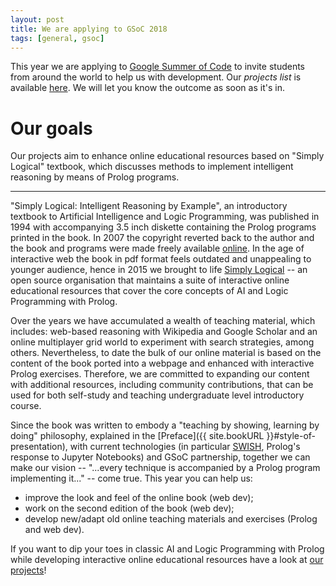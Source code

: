 ```yaml
---
layout: post
title: We are applying to GSoC 2018
tags: [general, gsoc]
---
```


This year we are applying to [Google Summer of Code](https://summerofcode.withgoogle.com/) to invite students from around the world to help us with development. Our *projects list* is available [here](/projects/). We will let you know the outcome as soon as it's in.

# Our goals #
Our projects aim to enhance online educational resources based on "Simply Logical" textbook, which discusses methods to implement intelligent reasoning by means of Prolog programs.

---

"Simply Logical: Intelligent Reasoning by Example", an introductory textbook to Artificial Intelligence and Logic Programming, was published in 1994 with accompanying 3.5 inch diskette containing the Prolog programs printed in the book. In 2007 the copyright reverted back to the author and the book and programs were made freely available [online](https://www.cs.bris.ac.uk/~flach/SimplyLogical.html). In the age of interactive web the book in pdf format feels outdated and unappealing to younger audience, hence in 2015 we brought to life [Simply Logical](http://www.simply-logical.space/) -- an open source organisation that maintains a suite of interactive online educational resources that cover the core concepts of AI and Logic Programming with Prolog.

Over the years we have accumulated a wealth of teaching material, which includes: web-based reasoning with Wikipedia and Google Scholar and an online multiplayer grid world to experiment with search strategies, among others. Nevertheless, to date the bulk of our online material is based on the content of the book ported into a webpage and enhanced with interactive Prolog exercises. Therefore, we are committed to expanding our content with additional resources, including community contributions, that can be used for both self-study and teaching undergraduate level introductory course.

Since the book was written to embody a "teaching by showing, learning by doing" philosophy, explained in the [Preface]({{ site.bookURL }}#style-of-presentation), with current technologies (in particular [SWISH](https://swish.swi-prolog.org/), Prolog's response to Jupyter Notebooks) and GSoC partnership, together we can make our vision -- "...every technique is accompanied by a Prolog program implementing it..." -- come true. This year you can help us:
* improve the look and feel of the online book (web dev);
* work on the second edition of the book (web dev);
* develop new/adapt old online teaching materials and exercises (Prolog and web dev).

If you want to dip your toes in classic AI and Logic Programming with Prolog while developing interactive online educational resources have a look at [our projects](/projects/)!
